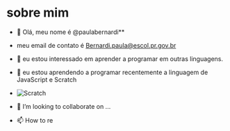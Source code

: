 # sobre mim
- 👋 Olá, meu nome é @paulabernardi**
- meu email de contato é Bernardi.paula@escol.pr.gov.br
- 👀 eu estou interessado em aprender a programar em outras linguagens.
- 🌱 eu estou aprendendo a programar recentemente a linguagem de JavaScript e Scratch
- ![Scratch](https://img.shields.io/badge/Scratch-4D97FF?style=for-the-badge&logo=Scratch&logoColor=white)



-  💞️ I’m looking to collaborate on ...
- 📫 How to re
